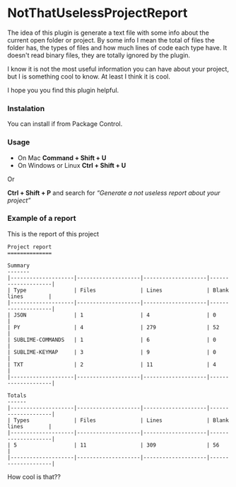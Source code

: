 # NotThatUselessProjectReport

The idea of this plugin is generate a text file with some info about the current open folder or project. By some info I mean the total of files the folder has, the types of files and how much lines of code each type have. It doesn't read binary files, they are totally ignored by the plugin.

I know it is not the most useful information you can have about your project, but I is something cool to know. At least I think it is cool.

I hope you you find this plugin helpful.

### Instalation
You can install if from Package Control.

### Usage
* On Mac **Command + Shift + U**
* On Windows or Linux **Ctrl + Shift + U**

Or 

**Ctrl + Shift + P** and search for *“Generate a not useless report about your project”*


### Example of a report
This is the report of this project

```
Project report
==============

Summary
-------
|--------------------|--------------------|--------------------|--------------------|
| Type               | Files              | Lines              | Blank lines        |
|--------------------|--------------------|--------------------|--------------------|
| JSON               | 1                  | 4                  | 0                  |
| PY                 | 4                  | 279                | 52                 |
| SUBLIME-COMMANDS   | 1                  | 6                  | 0                  |
| SUBLIME-KEYMAP     | 3                  | 9                  | 0                  |
| TXT                | 2                  | 11                 | 4                  |
|--------------------|--------------------|--------------------|--------------------|

Totals
------
|--------------------|--------------------|--------------------|--------------------|
| Types              | Files              | Lines              | Blank lines        |
|--------------------|--------------------|--------------------|--------------------|
| 5                  | 11                 | 309                | 56                 |
|--------------------|--------------------|--------------------|--------------------|
```

How cool is that??

